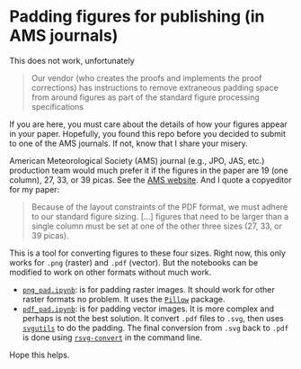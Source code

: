 # Padding figures for publishing (in AMS journals)

This does not work, unfortunately
> Our vendor (who creates the proofs and implements the proof corrections) has instructions to remove extraneous padding space from around figures as part of the standard figure processing specifications

If you are here, you must care about the details of how your figures appear in your paper.
Hopefully, you found this repo before you decided to submit to one of the AMS journals. If not, know that I share your misery.

American Meteorological Society (AMS) journal (e.g., JPO, JAS, etc.) production team would much prefer it if the figures in the paper are 19 (one column), 27, 33, or 39 picas. See the [AMS website](https://www.ametsoc.org/ams/publications/author-information/figure-information-for-authors/#Size). And I quote a copyeditor for my paper:

> Because of the layout constraints of the PDF format, we must adhere to our standard figure sizing. [...] figures that need to be larger than a single column must be set at one of the other three sizes (27, 33, or 39 picas).

This is a tool for converting figures to these four sizes. Right now, this only works for `.png` (raster) and `.pdf` (vector). But the notebooks can be modified to work on other formats without much work.
 - [`png_pad.ipynb`](https://github.com/Empyreal092/AMS_figpad/blob/main/png_pad.ipynb): is for padding raster images. It should work for other raster formats no problem. It uses the [`Pillow`](https://pillow.readthedocs.io/en/stable/) package.
 - [`pdf_pad.ipynb`](https://github.com/Empyreal092/AMS_figpad/blob/main/pdf_pad.ipynb): is for padding vector images. It is more complex and perhaps is not the best solution. It convert `.pdf` files to `.svg`, then uses [`svgutils`](https://svgutils.readthedocs.io/en/latest/) to do the padding. The final conversion from `.svg` back to `.pdf` is done using [`rsvg-convert`](https://manpages.ubuntu.com/manpages/plucky/man1/rsvg-convert.1.html) in the command line.

Hope this helps.
